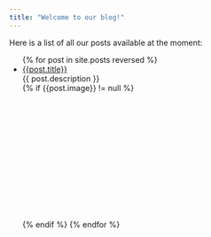 ```yaml
---
title: "Welcome to our blog!"
---
```


Here is a list of all our posts available at the moment:
<ul>
  {% for post in site.posts reversed %}
    <li>
      <a href="{{margaritageleta.github.io}}{{site.baseurl}}{{post.permalink}}">{{post.title}}</a><br/>
      {{ post.description }}
  </li>
    {% if {{post.image}} != null %}
    <div style="width: 100%; height:200px; display:flex; justify-content: center; align-items: center; margin-top: 15px; margin-bottom: 15px;">  
      <div style="background-image: url('{{post.image}}'); height:100%; width:80%; background-repeat: no-repeat; background-size: cover;"></div>
    </div>
    {% endif %}
  {% endfor %}
</ul>
